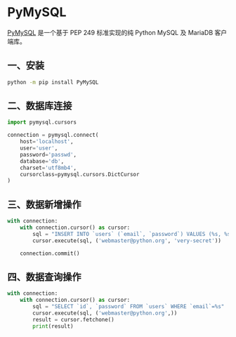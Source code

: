 # PyMySQL

[PyMySQL](https://github.com/PyMySQL/PyMySQL) 是一个基于 PEP 249 标准实现的纯 Python MySQL 及 MariaDB 客户端库。

## 一、安装

```sh
python -m pip install PyMySQL
```

## 二、数据库连接

```python
import pymysql.cursors

connection = pymysql.connect(
    host='localhost',
    user='user',
    password='passwd',
    database='db',
    charset='utf8mb4',
    cursorclass=pymysql.cursors.DictCursor
)
```

## 三、数据新增操作

```python
with connection:
    with connection.cursor() as cursor:
        sql = "INSERT INTO `users` (`email`, `password`) VALUES (%s, %s)"
        cursor.execute(sql, ('webmaster@python.org', 'very-secret'))

    connection.commit()
```

## 四、数据查询操作

```python
with connection:
    with connection.cursor() as cursor:
        sql = "SELECT `id`, `password` FROM `users` WHERE `email`=%s"
        cursor.execute(sql, ('webmaster@python.org',))
        result = cursor.fetchone()
        print(result)
```

